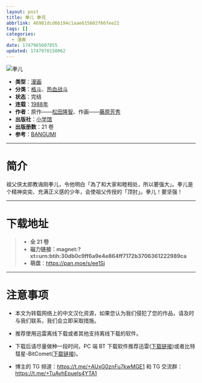 ```yaml
---
layout: post
title: 拳儿 拳児
abbrlink: 46981dcd6b194c1aae615602f66fee22
tags: []
categories:
  - 漫画
date: 1747965607855
updated: 1747970150962
---
```


![拳儿](https://aqua-aria.company/usr/uploads/2025/05/2322486385.jpg)

- **类型**：[漫画](/index.php/category/漫画)
- **分类**：[格斗](/index.php/category/格斗)、[热血战斗](/index.php/category/热血战斗)
- **状态**：完结
- **连载**：[1988年](/index.php/category/1988年)
- **作者**：原作——[松田隆智](/index.php/category/松田隆智)、作画——[藤原芳秀](/index.php/category/藤原芳秀)
- **出版社**：[小学馆](/index.php/category/小学馆)
- **出版册数**：21 卷
- **参考**：[BANGUMI](https://bangumi.tv/subject/88550)

***

# 简介

祖父侠太郎教诲刚拳儿，令他明白「為了和大家和睦相处，所以要强大」。拳儿是个精神奕奕、充满正义感的少年，会使祖父传授的「顶肘」。拳儿！要坚强！

***

# 下载地址

> - **全 21 卷**
> - **磁力链接：magnet:?xt=urn:btih:30db0c9ff6a9e4e864ff7172b3706361222989ca**
> - **萌盘**：<https://pan.moe/s/ee1Sj>

***

# 注意事项

- 本文为转载网络上的中文汉化资源，如果您认为我们侵犯了您的作品，请及时与我们联系，我们会立即采取措施。

- 推荐使用迅雷离线下载或者其他支持离线下载的软件。

- 下载后请尽量做种一段时间，PC 端 BT 下载软件推荐迅雷([下载链接](https://drive.aqua-aria.company/s/le27j7))或者比特彗星-BitComet([下载链接](https://pan.lanzouj.com/b073c7g4f))。

- 博主的 TG 频道：<https://t.me/+AUxG0znFu7kwMGE1> 和 TG 交流群：<https://t.me/+TuAyhEpueIs4YTA1>
